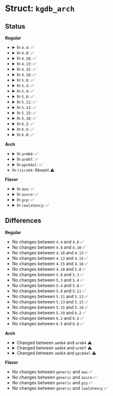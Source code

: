 # Struct: <code>kgdb_arch</code>

## Status
<b>Regular</b>
<ul>
<li>
<details>
<summary>In <code>4.4</code>: ✅</summary>

```c
struct kgdb_arch {
    unsigned char gdb_bpt_instr[1];
    long unsigned int flags;
    int (*set_breakpoint)(long unsigned int, char *);
    int (*remove_breakpoint)(long unsigned int, char *);
    int (*set_hw_breakpoint)(long unsigned int, int, enum kgdb_bptype);
    int (*remove_hw_breakpoint)(long unsigned int, int, enum kgdb_bptype);
    void (*disable_hw_break)(struct pt_regs *);
    void (*remove_all_hw_break)();
    void (*correct_hw_break)();
    void (*enable_nmi)(bool);
};
```
</details>
</li>
<li>
<details>
<summary>In <code>4.8</code>: ✅</summary>

```c
struct kgdb_arch {
    unsigned char gdb_bpt_instr[1];
    long unsigned int flags;
    int (*set_breakpoint)(long unsigned int, char *);
    int (*remove_breakpoint)(long unsigned int, char *);
    int (*set_hw_breakpoint)(long unsigned int, int, enum kgdb_bptype);
    int (*remove_hw_breakpoint)(long unsigned int, int, enum kgdb_bptype);
    void (*disable_hw_break)(struct pt_regs *);
    void (*remove_all_hw_break)();
    void (*correct_hw_break)();
    void (*enable_nmi)(bool);
};
```
</details>
</li>
<li>
<details>
<summary>In <code>4.10</code>: ✅</summary>

```c
struct kgdb_arch {
    unsigned char gdb_bpt_instr[1];
    long unsigned int flags;
    int (*set_breakpoint)(long unsigned int, char *);
    int (*remove_breakpoint)(long unsigned int, char *);
    int (*set_hw_breakpoint)(long unsigned int, int, enum kgdb_bptype);
    int (*remove_hw_breakpoint)(long unsigned int, int, enum kgdb_bptype);
    void (*disable_hw_break)(struct pt_regs *);
    void (*remove_all_hw_break)();
    void (*correct_hw_break)();
    void (*enable_nmi)(bool);
};
```
</details>
</li>
<li>
<details>
<summary>In <code>4.13</code>: ✅</summary>

```c
struct kgdb_arch {
    unsigned char gdb_bpt_instr[1];
    long unsigned int flags;
    int (*set_breakpoint)(long unsigned int, char *);
    int (*remove_breakpoint)(long unsigned int, char *);
    int (*set_hw_breakpoint)(long unsigned int, int, enum kgdb_bptype);
    int (*remove_hw_breakpoint)(long unsigned int, int, enum kgdb_bptype);
    void (*disable_hw_break)(struct pt_regs *);
    void (*remove_all_hw_break)();
    void (*correct_hw_break)();
    void (*enable_nmi)(bool);
};
```
</details>
</li>
<li>
<details>
<summary>In <code>4.15</code>: ✅</summary>

```c
struct kgdb_arch {
    unsigned char gdb_bpt_instr[1];
    long unsigned int flags;
    int (*set_breakpoint)(long unsigned int, char *);
    int (*remove_breakpoint)(long unsigned int, char *);
    int (*set_hw_breakpoint)(long unsigned int, int, enum kgdb_bptype);
    int (*remove_hw_breakpoint)(long unsigned int, int, enum kgdb_bptype);
    void (*disable_hw_break)(struct pt_regs *);
    void (*remove_all_hw_break)();
    void (*correct_hw_break)();
    void (*enable_nmi)(bool);
};
```
</details>
</li>
<li>
<details>
<summary>In <code>4.18</code>: ✅</summary>

```c
struct kgdb_arch {
    unsigned char gdb_bpt_instr[1];
    long unsigned int flags;
    int (*set_breakpoint)(long unsigned int, char *);
    int (*remove_breakpoint)(long unsigned int, char *);
    int (*set_hw_breakpoint)(long unsigned int, int, enum kgdb_bptype);
    int (*remove_hw_breakpoint)(long unsigned int, int, enum kgdb_bptype);
    void (*disable_hw_break)(struct pt_regs *);
    void (*remove_all_hw_break)();
    void (*correct_hw_break)();
    void (*enable_nmi)(bool);
};
```
</details>
</li>
<li>
<details>
<summary>In <code>5.0</code>: ✅</summary>

```c
struct kgdb_arch {
    unsigned char gdb_bpt_instr[1];
    long unsigned int flags;
    int (*set_breakpoint)(long unsigned int, char *);
    int (*remove_breakpoint)(long unsigned int, char *);
    int (*set_hw_breakpoint)(long unsigned int, int, enum kgdb_bptype);
    int (*remove_hw_breakpoint)(long unsigned int, int, enum kgdb_bptype);
    void (*disable_hw_break)(struct pt_regs *);
    void (*remove_all_hw_break)();
    void (*correct_hw_break)();
    void (*enable_nmi)(bool);
};
```
</details>
</li>
<li>
<details>
<summary>In <code>5.3</code>: ✅</summary>

```c
struct kgdb_arch {
    unsigned char gdb_bpt_instr[1];
    long unsigned int flags;
    int (*set_breakpoint)(long unsigned int, char *);
    int (*remove_breakpoint)(long unsigned int, char *);
    int (*set_hw_breakpoint)(long unsigned int, int, enum kgdb_bptype);
    int (*remove_hw_breakpoint)(long unsigned int, int, enum kgdb_bptype);
    void (*disable_hw_break)(struct pt_regs *);
    void (*remove_all_hw_break)();
    void (*correct_hw_break)();
    void (*enable_nmi)(bool);
};
```
</details>
</li>
<li>
<details>
<summary>In <code>5.4</code>: ✅</summary>

```c
struct kgdb_arch {
    unsigned char gdb_bpt_instr[1];
    long unsigned int flags;
    int (*set_breakpoint)(long unsigned int, char *);
    int (*remove_breakpoint)(long unsigned int, char *);
    int (*set_hw_breakpoint)(long unsigned int, int, enum kgdb_bptype);
    int (*remove_hw_breakpoint)(long unsigned int, int, enum kgdb_bptype);
    void (*disable_hw_break)(struct pt_regs *);
    void (*remove_all_hw_break)();
    void (*correct_hw_break)();
    void (*enable_nmi)(bool);
};
```
</details>
</li>
<li>
<details>
<summary>In <code>5.8</code>: ✅</summary>

```c
struct kgdb_arch {
    unsigned char gdb_bpt_instr[1];
    long unsigned int flags;
    int (*set_breakpoint)(long unsigned int, char *);
    int (*remove_breakpoint)(long unsigned int, char *);
    int (*set_hw_breakpoint)(long unsigned int, int, enum kgdb_bptype);
    int (*remove_hw_breakpoint)(long unsigned int, int, enum kgdb_bptype);
    void (*disable_hw_break)(struct pt_regs *);
    void (*remove_all_hw_break)();
    void (*correct_hw_break)();
    void (*enable_nmi)(bool);
};
```
</details>
</li>
<li>
<details>
<summary>In <code>5.11</code>: ✅</summary>

```c
struct kgdb_arch {
    unsigned char gdb_bpt_instr[1];
    long unsigned int flags;
    int (*set_breakpoint)(long unsigned int, char *);
    int (*remove_breakpoint)(long unsigned int, char *);
    int (*set_hw_breakpoint)(long unsigned int, int, enum kgdb_bptype);
    int (*remove_hw_breakpoint)(long unsigned int, int, enum kgdb_bptype);
    void (*disable_hw_break)(struct pt_regs *);
    void (*remove_all_hw_break)();
    void (*correct_hw_break)();
    void (*enable_nmi)(bool);
};
```
</details>
</li>
<li>
<details>
<summary>In <code>5.13</code>: ✅</summary>

```c
struct kgdb_arch {
    unsigned char gdb_bpt_instr[1];
    long unsigned int flags;
    int (*set_breakpoint)(long unsigned int, char *);
    int (*remove_breakpoint)(long unsigned int, char *);
    int (*set_hw_breakpoint)(long unsigned int, int, enum kgdb_bptype);
    int (*remove_hw_breakpoint)(long unsigned int, int, enum kgdb_bptype);
    void (*disable_hw_break)(struct pt_regs *);
    void (*remove_all_hw_break)();
    void (*correct_hw_break)();
    void (*enable_nmi)(bool);
};
```
</details>
</li>
<li>
<details>
<summary>In <code>5.15</code>: ✅</summary>

```c
struct kgdb_arch {
    unsigned char gdb_bpt_instr[1];
    long unsigned int flags;
    int (*set_breakpoint)(long unsigned int, char *);
    int (*remove_breakpoint)(long unsigned int, char *);
    int (*set_hw_breakpoint)(long unsigned int, int, enum kgdb_bptype);
    int (*remove_hw_breakpoint)(long unsigned int, int, enum kgdb_bptype);
    void (*disable_hw_break)(struct pt_regs *);
    void (*remove_all_hw_break)();
    void (*correct_hw_break)();
    void (*enable_nmi)(bool);
};
```
</details>
</li>
<li>
<details>
<summary>In <code>5.19</code>: ✅</summary>

```c
struct kgdb_arch {
    unsigned char gdb_bpt_instr[1];
    long unsigned int flags;
    int (*set_breakpoint)(long unsigned int, char *);
    int (*remove_breakpoint)(long unsigned int, char *);
    int (*set_hw_breakpoint)(long unsigned int, int, enum kgdb_bptype);
    int (*remove_hw_breakpoint)(long unsigned int, int, enum kgdb_bptype);
    void (*disable_hw_break)(struct pt_regs *);
    void (*remove_all_hw_break)();
    void (*correct_hw_break)();
    void (*enable_nmi)(bool);
};
```
</details>
</li>
<li>
<details>
<summary>In <code>6.2</code>: ✅</summary>

```c
struct kgdb_arch {
    unsigned char gdb_bpt_instr[1];
    long unsigned int flags;
    int (*set_breakpoint)(long unsigned int, char *);
    int (*remove_breakpoint)(long unsigned int, char *);
    int (*set_hw_breakpoint)(long unsigned int, int, enum kgdb_bptype);
    int (*remove_hw_breakpoint)(long unsigned int, int, enum kgdb_bptype);
    void (*disable_hw_break)(struct pt_regs *);
    void (*remove_all_hw_break)();
    void (*correct_hw_break)();
    void (*enable_nmi)(bool);
};
```
</details>
</li>
<li>
<details>
<summary>In <code>6.5</code>: ✅</summary>

```c
struct kgdb_arch {
    unsigned char gdb_bpt_instr[1];
    long unsigned int flags;
    int (*set_breakpoint)(long unsigned int, char *);
    int (*remove_breakpoint)(long unsigned int, char *);
    int (*set_hw_breakpoint)(long unsigned int, int, enum kgdb_bptype);
    int (*remove_hw_breakpoint)(long unsigned int, int, enum kgdb_bptype);
    void (*disable_hw_break)(struct pt_regs *);
    void (*remove_all_hw_break)();
    void (*correct_hw_break)();
    void (*enable_nmi)(bool);
};
```
</details>
</li>
<li>
<details>
<summary>In <code>6.8</code>: ✅</summary>

```c
struct kgdb_arch {
    unsigned char gdb_bpt_instr[1];
    long unsigned int flags;
    int (*set_breakpoint)(long unsigned int, char *);
    int (*remove_breakpoint)(long unsigned int, char *);
    int (*set_hw_breakpoint)(long unsigned int, int, enum kgdb_bptype);
    int (*remove_hw_breakpoint)(long unsigned int, int, enum kgdb_bptype);
    void (*disable_hw_break)(struct pt_regs *);
    void (*remove_all_hw_break)();
    void (*correct_hw_break)();
    void (*enable_nmi)(bool);
};
```
</details>
</li>
</ul>
<b>Arch</b>
<ul>
<li>
<details>
<summary>In <code>arm64</code>: ✅</summary>

```c
struct kgdb_arch {
    unsigned char gdb_bpt_instr[4];
    long unsigned int flags;
    int (*set_breakpoint)(long unsigned int, char *);
    int (*remove_breakpoint)(long unsigned int, char *);
    int (*set_hw_breakpoint)(long unsigned int, int, enum kgdb_bptype);
    int (*remove_hw_breakpoint)(long unsigned int, int, enum kgdb_bptype);
    void (*disable_hw_break)(struct pt_regs *);
    void (*remove_all_hw_break)();
    void (*correct_hw_break)();
    void (*enable_nmi)(bool);
};
```
</details>
</li>
<li>
<details>
<summary>In <code>armhf</code>: ✅</summary>

```c
struct kgdb_arch {
    unsigned char gdb_bpt_instr[4];
    long unsigned int flags;
    int (*set_breakpoint)(long unsigned int, char *);
    int (*remove_breakpoint)(long unsigned int, char *);
    int (*set_hw_breakpoint)(long unsigned int, int, enum kgdb_bptype);
    int (*remove_hw_breakpoint)(long unsigned int, int, enum kgdb_bptype);
    void (*disable_hw_break)(struct pt_regs *);
    void (*remove_all_hw_break)();
    void (*correct_hw_break)();
    void (*enable_nmi)(bool);
};
```
</details>
</li>
<li>
<details>
<summary>In <code>ppc64el</code>: ✅</summary>

```c
struct kgdb_arch {
    unsigned char gdb_bpt_instr[4];
    long unsigned int flags;
    int (*set_breakpoint)(long unsigned int, char *);
    int (*remove_breakpoint)(long unsigned int, char *);
    int (*set_hw_breakpoint)(long unsigned int, int, enum kgdb_bptype);
    int (*remove_hw_breakpoint)(long unsigned int, int, enum kgdb_bptype);
    void (*disable_hw_break)(struct pt_regs *);
    void (*remove_all_hw_break)();
    void (*correct_hw_break)();
    void (*enable_nmi)(bool);
};
```
</details>
</li>
<li>
In <code>riscv64</code>: Absent ⚠️
</li>
</ul>
<b>Flavor</b>
<ul>
<li>
<details>
<summary>In <code>aws</code>: ✅</summary>

```c
struct kgdb_arch {
    unsigned char gdb_bpt_instr[1];
    long unsigned int flags;
    int (*set_breakpoint)(long unsigned int, char *);
    int (*remove_breakpoint)(long unsigned int, char *);
    int (*set_hw_breakpoint)(long unsigned int, int, enum kgdb_bptype);
    int (*remove_hw_breakpoint)(long unsigned int, int, enum kgdb_bptype);
    void (*disable_hw_break)(struct pt_regs *);
    void (*remove_all_hw_break)();
    void (*correct_hw_break)();
    void (*enable_nmi)(bool);
};
```
</details>
</li>
<li>
<details>
<summary>In <code>azure</code>: ✅</summary>

```c
struct kgdb_arch {
    unsigned char gdb_bpt_instr[1];
    long unsigned int flags;
    int (*set_breakpoint)(long unsigned int, char *);
    int (*remove_breakpoint)(long unsigned int, char *);
    int (*set_hw_breakpoint)(long unsigned int, int, enum kgdb_bptype);
    int (*remove_hw_breakpoint)(long unsigned int, int, enum kgdb_bptype);
    void (*disable_hw_break)(struct pt_regs *);
    void (*remove_all_hw_break)();
    void (*correct_hw_break)();
    void (*enable_nmi)(bool);
};
```
</details>
</li>
<li>
<details>
<summary>In <code>gcp</code>: ✅</summary>

```c
struct kgdb_arch {
    unsigned char gdb_bpt_instr[1];
    long unsigned int flags;
    int (*set_breakpoint)(long unsigned int, char *);
    int (*remove_breakpoint)(long unsigned int, char *);
    int (*set_hw_breakpoint)(long unsigned int, int, enum kgdb_bptype);
    int (*remove_hw_breakpoint)(long unsigned int, int, enum kgdb_bptype);
    void (*disable_hw_break)(struct pt_regs *);
    void (*remove_all_hw_break)();
    void (*correct_hw_break)();
    void (*enable_nmi)(bool);
};
```
</details>
</li>
<li>
<details>
<summary>In <code>lowlatency</code>: ✅</summary>

```c
struct kgdb_arch {
    unsigned char gdb_bpt_instr[1];
    long unsigned int flags;
    int (*set_breakpoint)(long unsigned int, char *);
    int (*remove_breakpoint)(long unsigned int, char *);
    int (*set_hw_breakpoint)(long unsigned int, int, enum kgdb_bptype);
    int (*remove_hw_breakpoint)(long unsigned int, int, enum kgdb_bptype);
    void (*disable_hw_break)(struct pt_regs *);
    void (*remove_all_hw_break)();
    void (*correct_hw_break)();
    void (*enable_nmi)(bool);
};
```
</details>
</li>
</ul>

## Differences
<b>Regular</b>
<ul>
<li>
No changes between <code>4.4</code> and <code>4.8</code> ✅
</li>
<li>
No changes between <code>4.8</code> and <code>4.10</code> ✅
</li>
<li>
No changes between <code>4.10</code> and <code>4.13</code> ✅
</li>
<li>
No changes between <code>4.13</code> and <code>4.15</code> ✅
</li>
<li>
No changes between <code>4.15</code> and <code>4.18</code> ✅
</li>
<li>
No changes between <code>4.18</code> and <code>5.0</code> ✅
</li>
<li>
No changes between <code>5.0</code> and <code>5.3</code> ✅
</li>
<li>
No changes between <code>5.3</code> and <code>5.4</code> ✅
</li>
<li>
No changes between <code>5.4</code> and <code>5.8</code> ✅
</li>
<li>
No changes between <code>5.8</code> and <code>5.11</code> ✅
</li>
<li>
No changes between <code>5.11</code> and <code>5.13</code> ✅
</li>
<li>
No changes between <code>5.13</code> and <code>5.15</code> ✅
</li>
<li>
No changes between <code>5.15</code> and <code>5.19</code> ✅
</li>
<li>
No changes between <code>5.19</code> and <code>6.2</code> ✅
</li>
<li>
No changes between <code>6.2</code> and <code>6.5</code> ✅
</li>
<li>
No changes between <code>6.5</code> and <code>6.8</code> ✅
</li>
</ul>
<b>Arch</b>
<ul>
<li>
<details>
<summary>Changed between <code>amd64</code> and <code>arm64</code> ⚠️</summary>
<ul>
<li>
<b>Field type changed. </b>
<code>unsigned char gdb_bpt_instr[1]</code> ➡️ <code>unsigned char gdb_bpt_instr[4]</code>
</li>
</ul>
</details>
</li>
<li>
<details>
<summary>Changed between <code>amd64</code> and <code>armhf</code> ⚠️</summary>
<ul>
<li>
<b>Field type changed. </b>
<code>unsigned char gdb_bpt_instr[1]</code> ➡️ <code>unsigned char gdb_bpt_instr[4]</code>
</li>
</ul>
</details>
</li>
<li>
<details>
<summary>Changed between <code>amd64</code> and <code>ppc64el</code> ⚠️</summary>
<ul>
<li>
<b>Field type changed. </b>
<code>unsigned char gdb_bpt_instr[1]</code> ➡️ <code>unsigned char gdb_bpt_instr[4]</code>
</li>
</ul>
</details>
</li>
</ul>
<b>Flavor</b>
<ul>
<li>
No changes between <code>generic</code> and <code>aws</code> ✅
</li>
<li>
No changes between <code>generic</code> and <code>azure</code> ✅
</li>
<li>
No changes between <code>generic</code> and <code>gcp</code> ✅
</li>
<li>
No changes between <code>generic</code> and <code>lowlatency</code> ✅
</li>
</ul>

